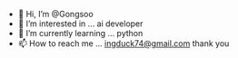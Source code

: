 - 👋 Hi, I’m @Gongsoo
- 👀 I’m interested in ... ai developer
- 🌱 I’m currently learning ... python
- 📫 How to reach me ... ingduck74@gmail.com
  thank you
<!---
Gongsoo/Gongsoo is a ✨ special ✨ repository because its `README.md` (this file) appears on your GitHub profile.
You can click the Preview link to take a look at your changes.
--->
